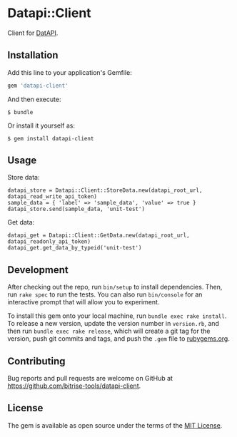# Datapi::Client

Client for [DatAPI](https://github.com/bitrise-tools/datapi).

## Installation

Add this line to your application's Gemfile:

```ruby
gem 'datapi-client'
```

And then execute:

    $ bundle

Or install it yourself as:

    $ gem install datapi-client

## Usage

Store data:

```
datapi_store = Datapi::Client::StoreData.new(datapi_root_url, datapi_read_write_api_token)
sample_data = { 'label' => 'sample_data', 'value' => true }
datapi_store.send(sample_data, 'unit-test')
```

Get data:

```
datapi_get = Datapi::Client::GetData.new(datapi_root_url, datapi_readonly_api_token)
datapi_get.get_data_by_typeid('unit-test')
```

## Development

After checking out the repo, run `bin/setup` to install dependencies. Then, run `rake spec` to run the tests. You can also run `bin/console` for an interactive prompt that will allow you to experiment.

To install this gem onto your local machine, run `bundle exec rake install`. To release a new version, update the version number in `version.rb`, and then run `bundle exec rake release`, which will create a git tag for the version, push git commits and tags, and push the `.gem` file to [rubygems.org](https://rubygems.org).

## Contributing

Bug reports and pull requests are welcome on GitHub at https://github.com/bitrise-tools/datapi-client.


## License

The gem is available as open source under the terms of the [MIT License](http://opensource.org/licenses/MIT).

